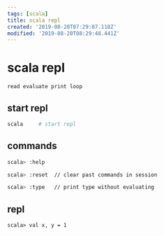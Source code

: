 ```yaml
---
tags: [scala]
title: scala repl
created: '2019-08-20T07:29:07.118Z'
modified: '2019-08-20T08:29:48.441Z'
---
```


# scala repl

`read evaluate print loop`

## start repl
```sh
scala     # start repl
```
## commands
```sh
scala> :help

scala> :reset  // clear past commands in session

scala> :type   // print type without evaluating
```

## repl
```
scala> val x, y = 1
```
